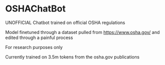 # OSHAChatBot
UNOFFICIAL Chatbot trained on official OSHA regulations

Model finetuned through a dataset pulled from https://www.osha.gov/ and edited through a painful process

For research purposes only

Currently trained on 3.5m tokens from the osha.gov publications
